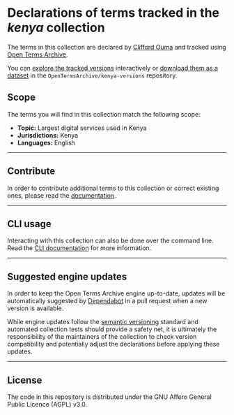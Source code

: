 # Declarations of terms tracked in the *kenya* collection

The terms in this collection are declared by [Clifford Ouma](https://github.com/Cli4d) and tracked using [Open Terms Archive](https://opentermsarchive.org).

You can [explore the tracked versions](https://github.com/OpenTermsArchive/kenya-versions) interactively or [download them as a dataset](https://github.com/OpenTermsArchive/kenya-versions/releases) in the `OpenTermsArchive/kenya-versions` repository.

## Scope

The terms you will find in this collection match the following scope:

- **Topic:** Largest digital services used in Kenya
- **Jurisdictions:** Kenya
- **Languages:** English

- - -

## Contribute

In order to contribute additional terms to this collection or correct existing ones, please read the [documentation](https://docs.opentermsarchive.org/contributing-terms/).

- - -

## CLI usage

Interacting with this collection can also be done over the command line. Read the [CLI documentation](https://docs.opentermsarchive.org/#cli) for more information.

- - -

## Suggested engine updates

In order to keep the Open Terms Archive engine up-to-date, updates will be automatically suggested by [Dependabot](https://github.blog/2020-06-01-keep-all-your-packages-up-to-date-with-dependabot/) in a pull request when a new version is available.

While engine updates follow the [semantic versioning](https://semver.org) standard and automated collection tests should provide a safety net, it is ultimately the responsibility of the maintainers of the collection to check version compatibility and potentially adjust the declarations before applying these updates.

- - - -

## License

The code in this repository is distributed under the GNU Affero General Public Licence (AGPL) v3.0.
